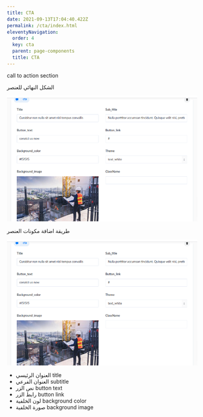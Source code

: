 ```yaml
---
title: CTA
date: 2021-09-13T17:04:40.422Z
permalink: /cta/index.html
eleventyNavigation:
  order: 4
  key: cta
  parent: page-components
  title: CTA
---
```

call to action section

الشكل النهائي للعنصر

![](/static/img/cta.png)

طريقة اضافة مكونات العنصر 

![](/static/img/cta.png)

* العنوان الرئيسي title
* العنوان الفرعي subtitle 
* نص الزر button text
* رابط الزر button link
* لون الخلفية background color
* صورة الخلفية background image